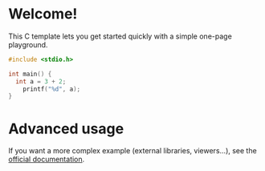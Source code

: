 # Welcome!

This C template lets you get started quickly with a simple one-page playground.

```C runnable
#include <stdio.h>

int main() {
  int a = 3 + 2;
	printf("%d", a);
}


```

# Advanced usage

If you want a more complex example (external libraries, viewers...), see the [official documentation](https://tech.io/playgrounds/408/tech-io-documentation).
